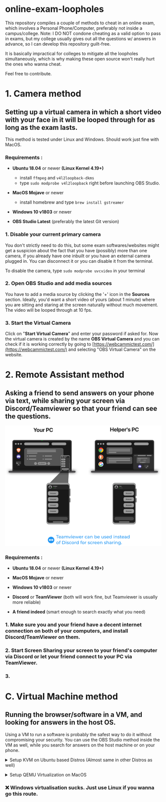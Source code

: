 # online-exam-loopholes
This repository compiles a couple of methods to cheat in an online exam, which involves a Personal Phone/Computer, preferably not inside a campus/college. 
Note: I DO NOT condone cheating as a valid option to pass in exams, but my college usually gives out all the questions w/ answers in advance, so I can develop this repository guilt-free.

It is basically impractical for colleges to mitigate all the loopholes simultaneously, which is why making these open source won't really hurt the ones who wanna cheat.


Feel free to contribute.

# 1. Camera method

## Setting up a virtual camera in which a short video with your face in it will be looped through for as long as the exam lasts.

This method is tested under Linux and Windows. Should work just fine with MacOS. 

### Requirements :

- **Ubuntu 18.04** or newer **(Linux Kernel 4.19+)**

  - install `ffmpeg` and `v4l2loopback-dkms`
  - type `sudo modprobe v4l2loopback` right before launching OBS Studio.

- **MacOS Mojave** or newer

  - install homebrew and type `brew install gstreamer`

- **Windows 10 v1803** or newer

- **OBS Studio Latest** (preferably the latest Git version)


### 1. Disable your current primary camera 

  You don't strictly need to do this, but some exam softwares/websites might get a suspicion about the fact that you have (possibly) more than one camera, if you already have one inbuilt or you have an external camera plugged in. You can disconnect it or you can disable it from the terminal.
  
  To disable the camera, type `sudo modprobe uvcvideo` in your terminal


### 2. Open OBS Studio and add media sources

  You have to add a media source by clicking the '+' icon in the **Sources** section.
  Ideally, you'd want a short video of yours (about 1 minute) where you are sitting and staring at the screen naturally without much movement. The video will be looped through at 10 fps.


### 3. Start the Virtual Camera

  Click on "**Start Virtual Camera**" and enter your password if asked for.
  Now the virtual camera is created by the name **OBS Virtual Camera** and you can check if it is working correctly by going to [https://webcammictest.com/](https://webcammictest.com/) and selecting "OBS Virtual Camera" on the website.

# 2. Remote Assistant method

## Asking a friend to send answers on your phone via text, while sharing your screen via Discord/Teamviewer so that your friend can see the questions. 

![](img/remote.png)


### Requirements :
 
- **Ubuntu 18.04** or newer **(Linux Kernel 4.19+)**
  
- **MacOS Mojave** or newer
 
- **Windows 10 v1803** or newer

- **Discord** or **TeamViewer** (both will work fine, but Teamviewer is usually more reliable)

- **A friend indeed** (smart enough to search exactly what you need)

### 1. Make sure you and your friend have a decent internet connection on both of your computers, and install Discord/TeamViewer on them.

### 2. Start Screen Sharing your screen to your friend's computer via Discord or let your friend connect to your PC via TeamViewer.

### 3. 



# C. Virtual Machine method

## Running the browser/software in a VM, and looking for answers in the host OS. 

Using a VM to run a software is probably the safest way to do it without compromising your security. 
You can use the OBS Studio method inside the VM as well, while you search for answers on the host machine or on your phone.

<p>
<details>
<summary>Setup KVM on Ubuntu based Distros (Almost same in other Distros as well)</summary>


You can make a Linux VM or a Windows VM. However, this guide focuses on making a Windows VM, as the process is a relatively easier for Linux VM because you don't have to download or install any drivers through an iso.

### Requirements:

  - **Ubuntu 18.04** or newer **(Kernel 4.19+)**
 
Note that any Linux distribution will work just fine as long as it is somewhat recent, and can install `virt-manager` and `qemu`.

This guide uses **Ubuntu 20.04** for the demo.


# Creating a Virtual Machine in KVM
This step-by-step guide will take you through setting up a CPU and memory efficient virtual machine to use OBS Studio and give exam at the same time.

## Install KVM
First up, you must install KVM and the Virtual Machine Manager. By installing `virt-manager`, you will get everything you need for your distribution:
```bash
sudo apt-get install -y virt-manager
```

## Download the Windows Professional and KVM VirtIO drivers
You will need the Windows 10 ISO. You will also need drivers for VirtIO to ensure the best performance and lowest overhead for your system. You can download these at the following links.

Windows 10 ISO: https://www.microsoft.com/en-us/software-download/windows10ISO

KVM VirtIO drivers (for all distros): https://fedorapeople.org/groups/virt/virtio-win/direct-downloads/stable-virtio/virtio-win.iso

## Create your virtual machine

Open `virt-manager` (Virtual Machines).

![](kvm/00.png)

Next, go to `Edit`->`Preferences`, and check `Enable XML editing`, then click the `Close` button.

![](img/01.png)

Now it is time to add a new VM by clicking the `+` button.

![](img/02.png)

Choose `Local install media` and click `Forward`.

![](img/03.png)

Now select the location of your Windows 10 ISO, and `Automatically detect` the installation.

![](img/04.png)

Set your memory and CPUs. We recommend `2` CPUs and `4096MB` for memory. We will be using a Memory Ballooning service, meaning 4096 is the maximum amount of memory the VM will ever use, but will not use this amount except when it is needed.

![](img/05.png)

Choose your virtual disk size, keep in mind this is the maximum size the disk will grow to, but it will not take up this space until it needs it.

![](img/06.png)

Next, name your machine `RDPWindows` so that WinApps can detect it, and choose to `Customize configuration before install`.

![](img/07.png)

After clicking `Finish`, ensure under CPU that `Copy host CPU configuration` is selected, and `Apply`.

**NOTE:** Sometimes this gets turned off after Windows is installed. You should check this option after install as well.

![](img/08.png)

Next, go to the `XML` tab, and edit the `<clock>` section to contain:
```xml
<clock offset='localtime'>
  <timer name='hpet' present='yes'/>
  <timer name='hypervclock' present='yes'/>
</clock>
```
Then `Apply`. This will drastically reduce idle CPU usage (from ~25% to ~3%).

![](img/09.png)

Next, under Memory, lower the `Current allocation` to the minimum memory the VM should use. We recommend `1024MB`.

![](img/10.png)

Under `Boot options`, check `Start virtual machine on host boot up`.

![](img/11.png)

For SATA Disk 1, set the `Disk bus` to `VirtIO`.

![](img/12.png)

For the NIC, set the `Device model` to `virtio`.

![](img/13.png)

Click the `Add Hardware` button in the lower right, and choose `Storage`. For `Device type`, select `CDROM device` and choose the VirtIO driver ISO you downloaded earlier. This will give the Windows 10 Installer access to drivers during the install process. Now click `Finish` to add the new CDROM device.

![](img/14.png)

You are now ready to click `Begin Installation`

![](img/15.png)

Now move on to installing the virtual machine.

## Install the virtual machine
From here out you will install Windows 10 Professional as you would on any other machine.

![](img/16.png)

Once you get to the point of selecting the location for installation, you will see there are no disks available. This is because we need to load the VirtIO driver. Select `Load driver`.

![](img/17.png)

The installer will then ask you to specify where the driver is located. Select the `E:\` drive or whichever drive the VirtIO driver ISO is located on.

![](img/18.png)

Choose the appropriate driver for the OS you have selected, which is most likely the `w10` driver for Windows 10.

![](img/19.png)

You will now see a disk you can select for the installation.

![](img/20.png)

Windows will begin to install, and you will likely need to reboot the VM a number times during this process.

![](img/21.png)

At some point, you will come to a network screen. This is because the VirtIO drivers for the network have not yet been loaded. Simply click `I don't have internet`.

![](img/22.png)

It will confirm your choice, so just choose `Continue with limited setup`.

![](img/23.png)

After you get into Windows and login with the user you created during the install. Open up `Explorer` and navigate the `E:\` drive or wherever the VirtIO driver ISO is mounted. Double click the `virt-win-gt-64.exe` file to launch the VirtIO driver installer.

![](img/24.png)

Leave everything as default and click `Next` through the installer. This will install device drivers as well as the Memory Ballooning service.

***Thanks to this [amazing project](https://github.com/Fmstrat/winapps/) for this guide :)***

</details>
</p>

<p>
<details>
<summary>Setup QEMU Virtualization on MacOS</summary>

### Requirements: 

- **MacOS Mojave** or newer


Follow these Links:

> **M1 and other Apple Silicon Macs:** 
>
> [QEMU_ON_M1](https://gist.github.com/citruz/9896cd6fb63288ac95f81716756cb9aa) by _Citruz_
>
>[MacRumors](https://forums.macrumors.com/threads/success-virtualize-windows-10-for-arm-on-m1-with-alexander-grafs-qemu-hypervisor-patch.2272354/) by _1958llakin_


> **Intel Mac/ Hackintosh:** [Parallels](https://www.parallels.com/)


 </details>
</p>


### ❌ Windows virtualisation sucks. Just use Linux if you wanna go this route.
